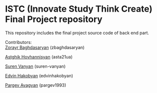 # ISTC (Innovate Study Think Create) Final Project repository
This repository includes the final project source code of back end part.

Contributors: 
<br />
[Zorayr Baghdasaryan](https://github.com/zbaghdasaryan) (zbaghdasaryan)

[Astghik Hovhannisyan](https://github.com/asta21ua) (asta21ua)

[Suren Vanyan](https://github.com/suren-vanyan) (suren-vanyan)

[Edvin Hakobyan](https://github.com/edvinhakobyan) (edvinhakobyan)

[Pargev Avagyan](https://github.com/Pargev1993) (pargev1993)
